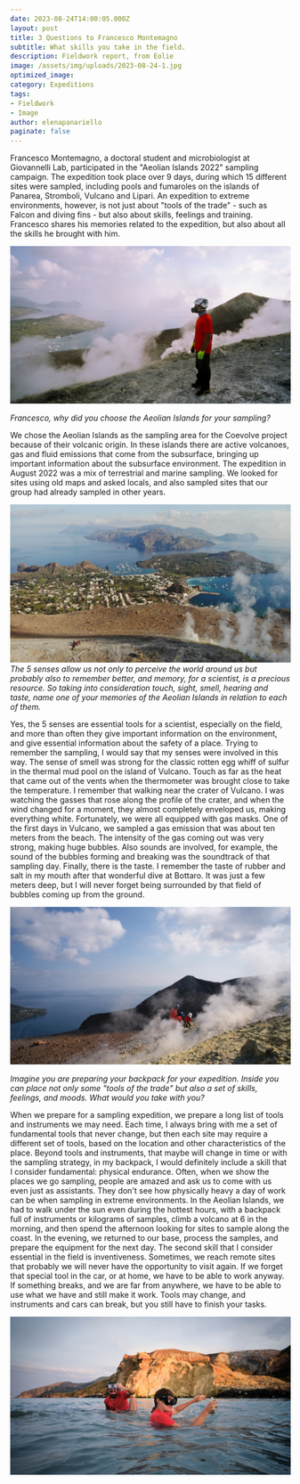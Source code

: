 ```yaml
---
date: 2023-08-24T14:00:05.000Z
layout: post
title: 3 Questions to Francesco Montemagno
subtitle: What skills you take in the field.
description: Fieldwork report, from Eolie 
image: /assets/img/uploads/2023-08-24-1.jpg
optimized_image:
category: Expeditions
tags:
- Fieldwork
- Image
author: elenapanariello
paginate: false
---
```


Francesco Montemagno, a doctoral student and microbiologist at Giovannelli Lab, participated in the "Aeolian Islands 2022" sampling campaign. The expedition took place over 9 days, during which 15 different sites were sampled, including pools and fumaroles on the islands of Panarea, Stromboli, Vulcano and Lipari. An expedition to extreme environments, however, is not just about "tools of the trade" - such as Falcon and diving fins - but also about skills, feelings and training. Francesco shares his memories related to the expedition, but also about all the skills he brought with him.

![Alt text](/assets/img/uploads/2023-08-24-4.jpg "Francesco Montemagno")

*Francesco, why did you choose the Aeolian Islands for your sampling?*

We chose the Aeolian Islands as the sampling area for the Coevolve project because of their volcanic origin. In these islands there are active volcanoes, gas and fluid emissions that come from the subsurface, bringing up important information about the subsurface environment. The expedition in August 2022 was a mix of terrestrial and marine sampling. We looked for sites using old maps and asked locals, and also sampled sites that our group had already sampled in other years.

![Alt text](/assets/img/uploads/2023-08-24-1.jpg "Volcano island")
*The 5 senses allow us not only to perceive the world around us but probably also to remember better, and memory, for a scientist, is a precious resource. So taking into consideration touch, sight, smell, hearing and taste, name one of your memories of the Aeolian Islands in relation to each of them.*

Yes, the 5 senses are essential tools for a scientist, especially on the field, and more than often they give important information on the environment, and give essential information about the safety of a place.
Trying to remember the sampling, I would say that my senses were involved in this way. The sense of smell was strong for the classic rotten egg whiff of sulfur in the thermal mud pool on the island of Vulcano. Touch as far as the heat that came out of the vents when the thermometer was brought close to take the temperature. I remember that walking near the crater of Vulcano. I was watching the gasses that rose along the profile of the crater, and when the wind changed for a moment, they almost completely enveloped us, making everything white. Fortunately, we were all equipped with gas masks. One of the first days in Vulcano, we sampled a gas emission that was about ten meters from the beach. The intensity of the gas coming out was very strong, making huge bubbles. Also sounds are involved, for example, the sound of the bubbles forming and breaking was the soundtrack of that sampling day. Finally, there is the taste. I remember the taste of rubber and salt in my mouth after that wonderful dive at Bottaro. It was just a few meters deep, but I will never forget being surrounded by that field of bubbles coming up from the ground.

![Alt text](/assets/img/uploads/2023-08-24-2.jpg "Volcano island")

*Imagine you are preparing your backpack for your expedition. Inside you can place not only some "tools of the trade" but also a set of skills, feelings, and moods. What would you take with you?*

When we prepare for a sampling expedition, we prepare a long list of tools and instruments we may need. Each time, I always bring with me a set of fundamental tools that never change, but then each site may require a different set of tools, based on the location and other characteristics of the place. Beyond tools and instruments, that maybe will change in time or with the sampling strategy, in my backpack, I would definitely include a skill that I consider fundamental: physical endurance. Often, when we show the places we go sampling, people are amazed and ask us to come with us even just as assistants. They don't see how physically heavy a day of work can be when sampling in extreme environments. In the Aeolian Islands, we had to walk under the sun even during the hottest hours, with a backpack full of instruments or kilograms of samples, climb a volcano at 6 in the morning, and then spend the afternoon looking for sites to sample along the coast. In the evening, we returned to our base, process the samples, and prepare the equipment for the next day. 
The second skill that I consider essential in the field is inventiveness. Sometimes, we reach remote sites that probably we will never have the opportunity to visit again. If we forget that special tool in the car, or at home, we have to be able to work anyway. If something breaks, and we are far from anywhere, we have to be able to use what we have and still make it work. 
Tools may change, and instruments and cars can break, but you still have to finish your tasks.

![Alt text](/assets/img/uploads/2023-08-24-3.jpg "Volcano island")



